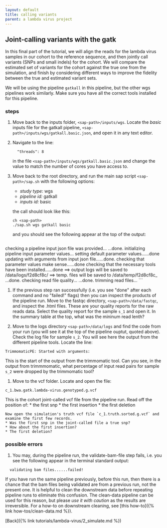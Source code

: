 ```yaml
---
layout: default
title: calling variants
parent: a lambda virus project
---
```


Joint-calling variants with the gatk
------------------------------------

In this final part of the tutorial, we will align the reads for the lambda virus samples in our cohort to the reference sequence, and then jointly call variants (SNPs and small indels) for the cohort. We will compare the estimated set of variants for the cohort against the true one from the simulation, and finish by considering different ways to improve the fidelity between the true and estimated variant sets. 

We will be using the pipeline `gatkall` in this pipeline, but the other wgs pipelines work similarly. Make sure you have all the correct tools installed for this pipeline. 

### steps

1. Move back to the inputs folder, `<sap-path>/inputs/wgs`. Locate the *basic* inputs file for the gatkall pipeline, `<sap-path>/inputs/wgs/gatkall.basic.json`, and open it in any text editor.

1. Navigate to the line:
	```
	  "threads": 8
	```
	in the file `<sap-path>/inputs/wgs/gatkall.basic.json` and change the value to match the number of cores you have access to.

1. Move back to the root directory, and run the main sap script `<sap-path>/sap.sh` with the following options:
	* *study type:* wgs
	* *pipeline id:* gatkall
	* *inputs id:* basic

	the call should look like this:
	```
	ch <sap-path>
	./sap.sh wgs gatkall basic
	```
	and you should see the following appear at the top of the output:
	```
checking a pipeline input json file was provided...
...done.
initializing pipeline input parameter values...
  setting default parameter values......done
  updating with arguments from input json file......done.
  checking that parameter values make sense......done
  checking that the necessary tools have been installed......done
==> output logs will be saved to <sap-path>/data/logs/f2d8cf8c/
==> temp. files will be saved to <sap-path>/data/temp/f2d8cf8c_
...done.
checking read file quality...
...done.
trimming read files...
	```

1. If the previous step ran successfully (i.e. you see "done" after each command and no "failed!" flags) then you can inspect the products of the pipeline run. Move to the fastqc directory, `<sap-path>/data/fastqc`, and inspect the .html files. These are your quality reports for the raw reads data. Select the quality report for the sample `s_1` and open it. In the summary table at the top, what was the mininum read lenth?

1. Move to the logs directory `<sap-path>/data/logs` and find the code from your run (you will see it at the top of the pipeline ouptut, quoted above). Check the log file for sample `s_2`. You will see here the output from the different pipeline tools. Locate the line:
```
TrimmomaticPE: Started with arguments:
```
This is the start of the output from the trimmomatic tool. Can you see, in the output from trimmmomatic, what percentage of input read pairs for sample `s_2` were dropped by the trimmomatic tool? 

1. Move to the vcf folder. Locate and open the file:
```
c_1.bwa.gatk.lambda-virus.genotyped.g.vcf
```
This is the cohort joint-called vcf file from the pipeline run. Read off the position of:
	* the first snp
	* the first insertion
	* the first deletion

	Now open the simulation's truth vcf file `c_1.truth.sorted.g.vcf` and examine the first few records.
	* Was the first snp in the joint-called file a true snp?
	* How about the first insertion?
	* The first deletion?

### possible errors

1. You may, during the pipeline run, the validate-bam-file step fails, i.e. you see the following appear in the terminal standard output:
```
  validating bam files......failed!
```
If you have run the same pipeline previously, before this run, then there is a chance that the bam files being validated are from a previous run, not the present one. It is helpful to clean the downstream data before repeating pipeline runs to eliminate this confusion. The clean-data pipeline can be used for this reason, but please *use it with caution* as the results are irreversible. For a how-to on downstream cleaning, see [this how-to]({% link how-tos/clean-data.md %}).

[Back]({% link tutorials/lambda-virus/2_simulate.md %})